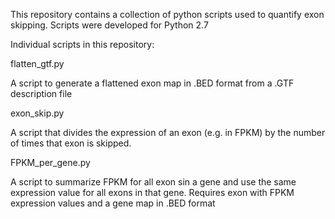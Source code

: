 This repository contains a collection of python scripts used to quantify exon skipping.
Scripts were developed for Python 2.7

Individual scripts in this repository:

flatten_gtf.py

A script to generate a flattened exon map in .BED format from a .GTF description file

exon_skip.py

A script that divides the expression of an exon (e.g. in FPKM) by the number of times
that exon is skipped.

FPKM_per_gene.py

A script to summarize FPKM for all exon sin a gene and use the same expression value 
for all exons in that gene. Requires exon with FPKM expression values and a gene map
in .BED format

